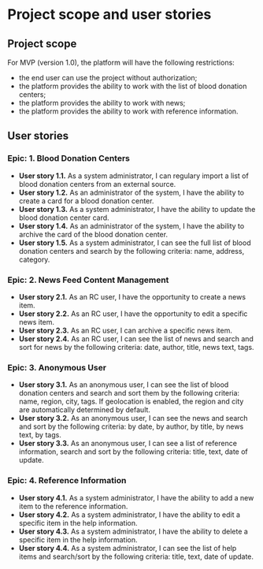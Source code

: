 # Project scope and user stories

## Project scope

For MVP (version 1.0), the platform will have the following restrictions:

- the end user can use the project without authorization;
- the platform provides the ability to work with the list of blood donation centers;
- the platform provides the ability to work with news;
- the platform provides the ability to work with reference information.

## User stories

### Epic: 1. Blood Donation Centers

- **User story 1.1.** As a system administrator, I can regulary import a list of blood donation centers from an external source.
- **User story 1.2.** As an administrator of the system, I have the ability to create a card for a blood donation center.
- **User story 1.3.** As a system administrator, I have the ability to update the blood donation center card.
- **User story 1.4.** As an administrator of the system, I have the ability to archive the card of the blood donation center.
- **User story 1.5.** As a system administrator, I can see the full list of blood donation centers and search by the following criteria: name, address, category.

### Epic: 2. News Feed Content Management

- **User story 2.1.** As an RC user, I have the opportunity to create a news item.
- **User story 2.2.** As an RC user, I have the opportunity to edit a specific news item.
- **User story 2.3.** As an RC user, I can archive a specific news item.
- **User story 2.4.** As an RC user, I can see the list of news and search and sort for news by the following criteria: date, author, title, news text, tags.

### Epic: 3. Anonymous User

- **User story 3.1.** As an anonymous user, I can see the list of blood donation centers and search and sort them by the following criteria: name, region, city, tags. If geolocation is enabled, the region and city are automatically determined by default.
- **User story 3.2.** As an anonymous user, I can see the news and search and sort by the following criteria: by date, by author, by title, by news text, by tags.
- **User story 3.3.** As an anonymous user, I can see a list of reference information, search and sort by the following criteria: title, text, date of update.

### Epic: 4. Reference Information

- **User story 4.1.** As a system administrator, I have the ability to add a new item to the reference information.
- **User story 4.2.** As a system administrator, I have the ability to edit a specific item in the help information.
- **User story 4.3.** As a system administrator, I have the ability to delete a specific item in the help information.
- **User story 4.4.** As a system administrator, I can see the list of help items and search/sort by the following criteria: title, text, date of update.
